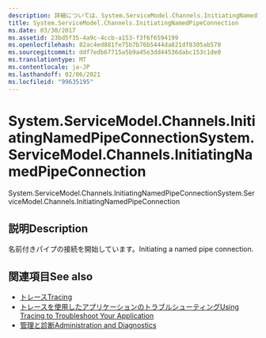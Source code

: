 ```yaml
---
description: 詳細については、System.ServiceModel.Channels.InitiatingNamedPipeConnection を参照してください。
title: System.ServiceModel.Channels.InitiatingNamedPipeConnection
ms.date: 03/30/2017
ms.assetid: 23bd5f35-4a9c-4ccb-a153-f3f6f6594199
ms.openlocfilehash: 82ac4ed881fe75b7b76b5444da821df8305ab570
ms.sourcegitcommit: ddf7edb67715a5b9a45e3dd44536dabc153c1de0
ms.translationtype: MT
ms.contentlocale: ja-JP
ms.lasthandoff: 02/06/2021
ms.locfileid: "99635195"
---
```

# <a name="systemservicemodelchannelsinitiatingnamedpipeconnection"></a><span data-ttu-id="3fe38-103">System.ServiceModel.Channels.InitiatingNamedPipeConnection</span><span class="sxs-lookup"><span data-stu-id="3fe38-103">System.ServiceModel.Channels.InitiatingNamedPipeConnection</span></span>

<span data-ttu-id="3fe38-104">System.ServiceModel.Channels.InitiatingNamedPipeConnection</span><span class="sxs-lookup"><span data-stu-id="3fe38-104">System.ServiceModel.Channels.InitiatingNamedPipeConnection</span></span>  
  
## <a name="description"></a><span data-ttu-id="3fe38-105">説明</span><span class="sxs-lookup"><span data-stu-id="3fe38-105">Description</span></span>  

 <span data-ttu-id="3fe38-106">名前付きパイプの接続を開始しています。</span><span class="sxs-lookup"><span data-stu-id="3fe38-106">Initiating a named pipe connection.</span></span>  
  
## <a name="see-also"></a><span data-ttu-id="3fe38-107">関連項目</span><span class="sxs-lookup"><span data-stu-id="3fe38-107">See also</span></span>

- [<span data-ttu-id="3fe38-108">トレース</span><span class="sxs-lookup"><span data-stu-id="3fe38-108">Tracing</span></span>](index.md)
- [<span data-ttu-id="3fe38-109">トレースを使用したアプリケーションのトラブルシューティング</span><span class="sxs-lookup"><span data-stu-id="3fe38-109">Using Tracing to Troubleshoot Your Application</span></span>](using-tracing-to-troubleshoot-your-application.md)
- [<span data-ttu-id="3fe38-110">管理と診断</span><span class="sxs-lookup"><span data-stu-id="3fe38-110">Administration and Diagnostics</span></span>](../index.md)
